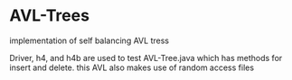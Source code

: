 # AVL-Trees
implementation of self balancing AVL tress

Driver, h4, and h4b are used to test AVL-Tree.java which has methods for insert and delete.
this AVL also makes use of random access files
